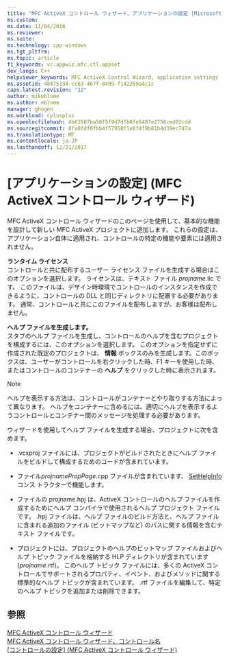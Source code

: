 ```yaml
---
title: "MFC ActiveX コントロール ウィザード、アプリケーションの設定 |Microsoft ドキュメント"
ms.custom: 
ms.date: 11/04/2016
ms.reviewer: 
ms.suite: 
ms.technology: cpp-windows
ms.tgt_pltfrm: 
ms.topic: article
f1_keywords: vc.appwiz.mfc.ctl.appset
dev_langs: C++
helpviewer_keywords: MFC ActiveX Control Wizard, application settings
ms.assetid: 48475194-cc63-467f-8499-f142269a4c1c
caps.latest.revision: "12"
author: mikeblome
ms.author: mblome
manager: ghogen
ms.workload: cplusplus
ms.openlocfilehash: 4b63507ba50f5f9d7dfb0fe5487e2758ced02cdd
ms.sourcegitcommit: 8fa8fdf0fbb4f57950f1e8f4f9b81b4d39ec7d7a
ms.translationtype: MT
ms.contentlocale: ja-JP
ms.lasthandoff: 12/21/2017
---
```

# <a name="application-settings-mfc-activex-control-wizard"></a>[アプリケーションの設定] (MFC ActiveX コントロール ウィザード)
MFC ActiveX コントロール ウィザードのこのページを使用して、基本的な機能を設計して新しい MFC ActiveX プロジェクトに追加します。 これらの設定は、アプリケーション自体に適用され、コントロールの特定の機能や要素には適用されません。  
  
 **ランタイム ライセンス**  
 コントロールと共に配布するユーザー ライセンス ファイルを生成する場合はこのオプションを選択します。 ライセンスは、テキスト ファイル *projname*.lic です。 このファイルは、デザイン時環境でコントロールのインスタンスを作成できるように、コントロールの DLL と同じディレクトリに配置する必要があります。 通常、コントロールと共にこのファイルを配布しますが、お客様は配布しません。  
  
 **ヘルプ ファイルを生成します。**  
 スタブのヘルプ ファイルを生成し、コントロールのヘルプを含むプロジェクトを構成するには、このオプションを選択します。 このオプションを指定せずに作成された既定のプロジェクトは、 **情報** ボックスのみを生成します。このボックスは、ユーザーがコントロールを右クリックした時、F1 キーを使用した時、またはコントロールのコンテナーの **ヘルプ** をクリックした時に表示されます。  
  
> [!NOTE]
>  ヘルプを表示する方法は、コントロールがコンテナーとやり取りする方法によって異なります。 ヘルプをコンテナーに含めるには、適切にヘルプを表示するようコントロールとコンテナー間のメッセージを処理する必要があります。  
  
 ウィザードを使用してヘルプ ファイルを生成する場合、プロジェクトに次を含めます。  
  
-   .vcxproj ファイルには、プロジェクトがビルドされたときにヘルプ ファイルをビルドして構成するためのコードが含まれています。  
  
-   ファイル*projnamePropPage*.cpp ファイルが含まれています、 [SetHelpInfo](../../mfc/reference/colepropertypage-class.md#sethelpinfo)コンス トラクターで機能します。  
  
-   ファイルの projname.hpj は、ActiveX コントロールのヘルプ ファイルを作成するためにヘルプ コンパイラで使用されるヘルプ プロジェクト ファイルです。 .hpj ファイルは、ヘルプ ファイルのビルド方法と、ヘルプ ファイルに含まれる追加のファイル (ビットマップなど) のパスに関する情報を含むテキスト ファイルです。  
  
-   プロジェクトには、プロジェクトのヘルプのビットマップ ファイルおよびヘルプ トピック ファイルを格納する HLP ディレクトリが含まれています (*projname*.rtf)。 このヘルプ トピック ファイルには、多くの ActiveX コントロールでサポートされるプロパティ、イベント、およびメソッドに関する標準的なヘルプ トピックが含まれています。 .rtf ファイルを編集して、特定のヘルプ トピックを追加または削除できます。  
  
## <a name="see-also"></a>参照  
 [MFC ActiveX コントロール ウィザード](../../mfc/reference/mfc-activex-control-wizard.md)   
 [MFC ActiveX コントロール ウィザード、コントロール名](../../mfc/reference/control-names-mfc-activex-control-wizard.md)   
 [[コントロールの設定] (MFC ActiveX コントロール ウィザード)](../../mfc/reference/control-settings-mfc-activex-control-wizard.md)

